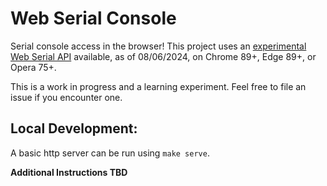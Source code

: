 # Web Serial Console

Serial console access in the browser! This project uses an [experimental Web Serial API](https://developer.mozilla.org/en-US/docs/Web/API/Web_Serial_API) available, as of 08/06/2024, on Chrome 89+, Edge 89+, or Opera 75+.

This is a work in progress and a learning experiment. Feel free to file an issue if you encounter one.

## Local Development:

A basic http server can be run using `make serve`. 

**Additional Instructions TBD**

